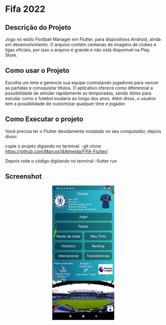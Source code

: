 
# Fifa 2022

## Descrição do Projeto 
  Jogo no estilo Football Manager em Flutter, para dispositivos Android, ainda em desenvolvimento. O arquivo contém centenas de imagens de clubes e ligas oficiais, por isso o arquivo é grande e não está disponível na Play Store.
  
## Como usar o Projeto 
  Escolha um time e gerencie sua equipe contratando jogadores para vencer as partidas e consquistar títulos. O aplicativo oferece como diferencial a possibilidade de simular rapidamente as temporadas, sendo ótimo para estudar como o futebol mudaria ao longo dos anos. Além disso, o usuário tem a possibilidade de customizar qualquer time e jogador.
  
## Como Executar o projeto

Você precisa ter o Flutter devidamente instalado no seu computador, depois disso: 

copie o projeto digiando no terminal:
-git clone https://github.com/Marcos14Almeida/FIFA-Flutter/

Depois rode o código digitando no terminal
-flutter run

## Screenshot

<p align="center">
  <img src="https://github.com/Marcos14Almeida/FIFA-Flutter/blob/master/screenshot.jpg" width="200" title="Screenshot">
  </a>
</p> 
